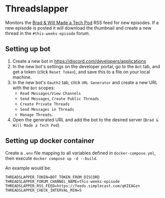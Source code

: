 # Threadslapper

Monitors the [Brad & Will Made a Tech Pod](https://feeds.simplecast.com/qKIEAGzn) RSS feed for new episodes. If a new episode is posted it will download the thumbnail and create a new thread in the `#this-weeks-episode` forum.

## Setting up bot

1. Create a new bot in <https://discord.com/developers/applications>
2. In the new bot's settings on the developer portal, go to the `Bot` tab, and get a token (click `Reset Token`), and save this to a file on your local machine.
3. In the new bot's `Oauth2` tab, click `URL Generator` and create a new URL with the `Bot` scopes:
    - `Read Messages/View Channels`
    - `Send Messages`, `Create Public Threads`
    - `Create Private Threads`
    - `Send Messages in Threads`
    - `Manage Threads`.
4. Open the generated URL and add the bot to the desired server (`Brad & Will Made a Tech Pod`).

## Setting up docker container

Create a `.env` file mapping to all variables defined in `docker-compose.yml`, then execute `docker compose up -d --build`.

An example would be:

```properties
THREADSLAPPER_TOKEN=BOT_TOKEN_FROM_DISCORD
THREADSLAPPER_FORUM_CHANNEL_NAME=this-weeks-episode
THREADSLAPPER_RSS_FEED=https://feeds.simplecast.com/qKIEAGzn
THREADSLAPPER_CHECK_INTERVAL_MIN=5
```
